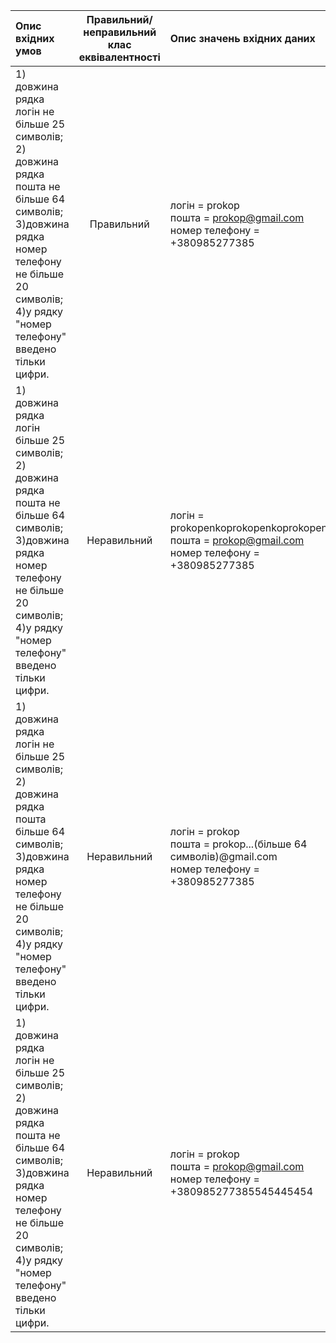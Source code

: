 |Опис вхідних умов|Правильний/неправильний клас еквівалентності|Опис значень вхідних даних|
|:-----|:-----:|:-----|
|1) довжина рядка логін не більше 25 символів;<br> 2) довжина рядка пошта не більше 64 символів;<br> 3)довжина рядка номер телефону не більше 20 символів;<br> 4)у рядку "номер телефону" введено тільки цифри.|Правильний|логін = prokop<br> пошта = prokop@gmail.com<br> номер телефону = +380985277385|
|1) довжина рядка логін більше 25 символів;<br> 2) довжина рядка пошта не більше 64 символів;<br> 3)довжина рядка номер телефону не більше 20 символів;<br> 4)у рядку "номер телефону" введено тільки цифри.|Неравильний|логін = prokopenkoprokopenkoprokopenko<br> пошта = prokop@gmail.com<br> номер телефону = +380985277385|
|1) довжина рядка логін не більше 25 символів;<br> 2) довжина рядка пошта більше 64 символів;<br> 3)довжина рядка номер телефону не більше 20 символів;<br> 4)у рядку "номер телефону" введено тільки цифри.|Неравильний|логін = prokop<br> пошта = prokop...(більше 64 символів)@gmail.com<br> номер телефону = +380985277385|
|1) довжина рядка логін не більше 25 символів;<br> 2) довжина рядка пошта не більше 64 символів;<br> 3)довжина рядка номер телефону не більше 20 символів;<br> 4)у рядку "номер телефону" введено тільки цифри.|Неравильний|логін = prokop<br> пошта = prokop@gmail.com<br> номер телефону = +380985277385545445454|
